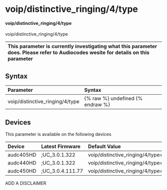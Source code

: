﻿---
description: voip/distinctive_ringing/4/type
search: false
---

# voip/distinctive_ringing/4/type

#### voip/distinctive_ringing/4/type

voip/distinctive_ringing/4/type


| This parameter is currently investigating what this parameter does. Please refer to Audiocodes wesite for details on this parameter | 
| :--- |

## Syntax
| Parameter | Syntax |
| :--- | :--- |
|voip/distinctive_ringing/4/type | {% raw %} undefined {% endraw %}|

## Devices
This parameter is available on the following devices

| Device | Latest Firmware | Default Value |
|:---|:---|:---|
| audc405HD | ;UC_3.0.1.322 | voip/distinctive_ringing/4/type= 
| audc440HD | ;UC_3.0.1.322 | voip/distinctive_ringing/4/type= 
| audc450HD | ;UC_3.0.4.111.77 | voip/distinctive_ringing/4/type= 

ADD A DISCLAIMER
